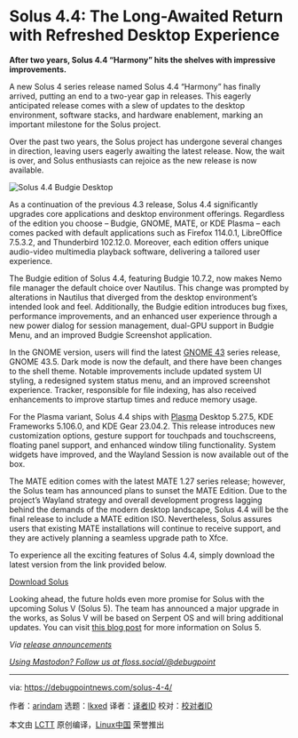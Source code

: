 [#]: subject: "Solus 4.4: The Long-Awaited Return with Refreshed Desktop Experience"
[#]: via: "https://debugpointnews.com/solus-4-4/"
[#]: author: "arindam https://debugpointnews.com/author/dpicubegmail-com/"
[#]: collector: "lkxed"
[#]: translator: " "
[#]: reviewer: " "
[#]: publisher: " "
[#]: url: " "

Solus 4.4: The Long-Awaited Return with Refreshed Desktop Experience
======

**After two years, Solus 4.4 “Harmony” hits the shelves with impressive improvements.**

A new Solus 4 series release named Solus 4.4 “Harmony” has finally arrived, putting an end to a two-year gap in releases. This eagerly anticipated release comes with a slew of updates to the desktop environment, software stacks, and hardware enablement, marking an important milestone for the Solus project.

Over the past two years, the Solus project has undergone several changes in direction, leaving users eagerly awaiting the latest release. Now, the wait is over, and Solus enthusiasts can rejoice as the new release is now available.

![Solus 4.4 Budgie Desktop][1]

As a continuation of the previous 4.3 release, Solus 4.4 significantly upgrades core applications and desktop environment offerings. Regardless of the edition you choose – Budgie, GNOME, MATE, or KDE Plasma – each comes packed with default applications such as Firefox 114.0.1, LibreOffice 7.5.3.2, and Thunderbird 102.12.0. Moreover, each edition offers unique audio-video multimedia playback software, delivering a tailored user experience.

The Budgie edition of Solus 4.4, featuring Budgie 10.7.2, now makes Nemo file manager the default choice over Nautilus. This change was prompted by alterations in Nautilus that diverged from the desktop environment’s intended look and feel. Additionally, the Budgie edition introduces bug fixes, performance improvements, and an enhanced user experience through a new power dialog for session management, dual-GPU support in Budgie Menu, and an improved Budgie Screenshot application.

In the GNOME version, users will find the latest [GNOME 43][2] series release, GNOME 43.5. Dark mode is now the default, and there have been changes to the shell theme. Notable improvements include updated system UI styling, a redesigned system status menu, and an improved screenshot experience. Tracker, responsible for file indexing, has also received enhancements to improve startup times and reduce memory usage.

For the Plasma variant, Solus 4.4 ships with [Plasma][3] Desktop 5.27.5, KDE Frameworks 5.106.0, and KDE Gear 23.04.2. This release introduces new customization options, gesture support for touchpads and touchscreens, floating panel support, and enhanced window tiling functionality. System widgets have improved, and the Wayland Session is now available out of the box.

The MATE edition comes with the latest MATE 1.27 series release; however, the Solus team has announced plans to sunset the MATE Edition. Due to the project’s Wayland strategy and overall development progress lagging behind the demands of the modern desktop landscape, Solus 4.4 will be the final release to include a MATE edition ISO. Nevertheless, Solus assures users that existing MATE installations will continue to receive support, and they are actively planning a seamless upgrade path to Xfce.

To experience all the exciting features of Solus 4.4, simply download the latest version from the link provided below.

[Download Solus][4]

Looking ahead, the future holds even more promise for Solus with the upcoming Solus V (Solus 5). The team has announced a major upgrade in the works, as Solus V will be based on Serpent OS and will bring additional updates. You can visit [this blog post][5] for more information on Solus 5.

_Via [release announcements][6]_

[_Using Mastodon? Follow us at floss.social/@debugpoint_][7]

--------------------------------------------------------------------------------

via: https://debugpointnews.com/solus-4-4/

作者：[arindam][a]
选题：[lkxed][b]
译者：[译者ID](https://github.com/译者ID)
校对：[校对者ID](https://github.com/校对者ID)

本文由 [LCTT](https://github.com/LCTT/TranslateProject) 原创编译，[Linux中国](https://linux.cn/) 荣誉推出

[a]: https://debugpointnews.com/author/dpicubegmail-com/
[b]: https://github.com/lkxed/
[1]: https://debugpointnews.com/wp-content/uploads/2023/07/Solus-4.4-Budgie-Desktop.jpg
[2]: https://debugpointnews.com/gnome-43-release/
[3]: https://debugpointnews.com/kde-plasma-5-27-release/
[4]: https://getsol.us/download/
[5]: https://getsol.us/2023/04/18/a-new-voyage
[6]: https://getsol.us/2023/07/08/solus-4-4-released/
[7]: https://floss.social/@debugpoint
